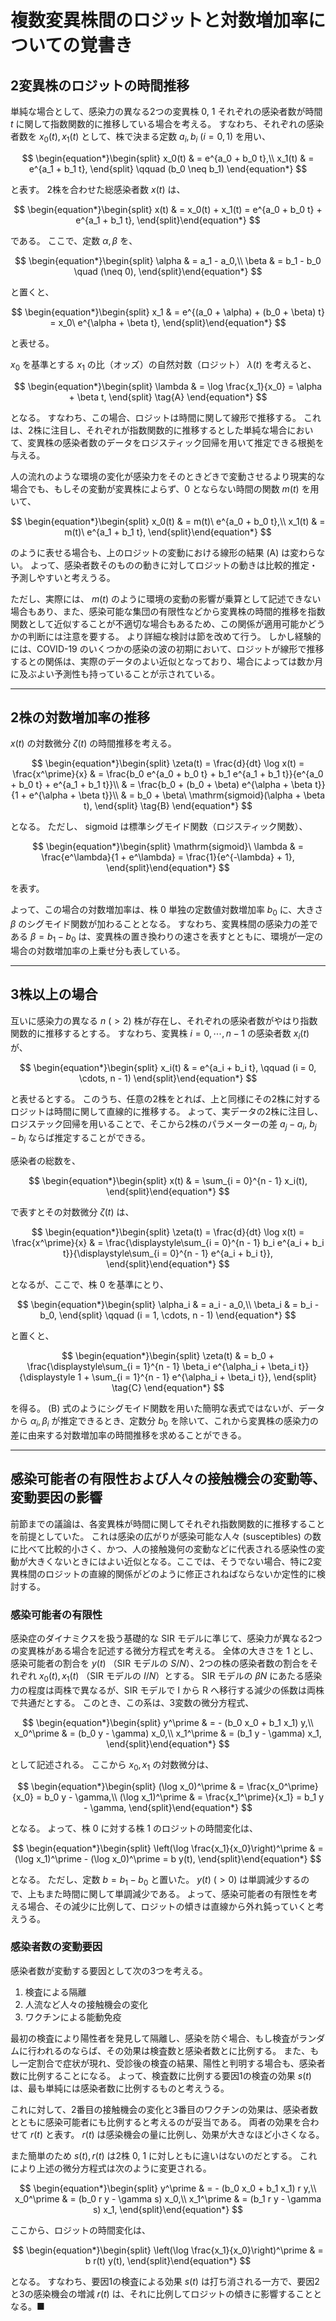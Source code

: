 # 複数変異株間のロジットと対数増加率についての覚書き

## 2変異株のロジットの時間推移

単純な場合として、感染力の異なる2つの変異株 0, 1 それぞれの感染者数が時間 $t$ に関して指数関数的に推移している場合を考える。
すなわち、それぞれの感染者数を $x_0(t), x_1(t)$ として、株で決まる定数 $a_i, b_i\ (i = 0, 1)$ を用い、

$$
\begin{equation*}\begin{split}
x_0(t) & = e^{a_0 + b_0 t},\\
x_1(t) & = e^{a_1 + b_1 t},
\end{split}
  \qquad (b_0 \neq b_1)
\end{equation*}
$$

と表す。
2株を合わせた総感染者数 $x(t)$ は、

$$
\begin{equation*}\begin{split}
x(t) & = x_0(t) + x_1(t) = e^{a_0 + b_0 t} + e^{a_1 + b_1 t},
\end{split}\end{equation*}
$$

である。
ここで、定数 $\alpha, \beta$ を、

$$
\begin{equation*}\begin{split}
\alpha & = a_1 - a_0,\\
\beta  & = b_1 - b_0 \quad (\neq 0),
\end{split}\end{equation*}
$$

と置くと、

$$
\begin{equation*}\begin{split}
x_1 & = e^{(a_0 + \alpha) + (b_0 + \beta) t} = x_0\ e^{\alpha + \beta t},
\end{split}\end{equation*}
$$

と表せる。

$x_0$ を基準とする $x_1$ の比（オッズ）の自然対数（ロジット） $\lambda(t)$ を考えると、

$$
\begin{equation*}\begin{split}
\lambda & = \log \frac{x_1}{x_0} = \alpha + \beta t,
\end{split}
  \tag{A}
\end{equation*}
$$

となる。
すなわち、この場合、ロジットは時間に関して線形で推移する。
これは、2株に注目し、それぞれが指数関数的に推移するとした単純な場合において、変異株の感染者数のデータをロジスティック回帰を用いて推定できる根拠を与える。

人の流れのような環境の変化が感染力をそのときどきで変動させるより現実的な場合でも、もしその変動が変異株によらず、0 とならない時間の関数 $m(t)$ を用いて、

$$
\begin{equation*}\begin{split}
x_0(t) & = m(t)\ e^{a_0 + b_0 t},\\
x_1(t) & = m(t)\ e^{a_1 + b_1 t},
\end{split}\end{equation*}
$$

のように表せる場合も、上のロジットの変動における線形の結果 (A) は変わらない。
よって、感染者数そのものの動きに対してロジットの動きは比較的推定・予測しやすいと考えうる。

ただし、実際には、 $m(t)$ のように環境の変動の影響が乗算として記述できない場合もあり、また、感染可能な集団の有限性などから変異株の時間的推移を指数関数として近似することが不適切な場合もあるため、この関係が適用可能かどうかの判断には注意を要する。
より詳細な検討は節を改めて行う。
しかし経験的には、COVID-19 のいくつかの感染の波の初期において、ロジットが線形で推移するとの関係は、実際のデータのよい近似となっており、場合によっては数か月に及ぶよい予測性も持っていることが示されている。

----

## 2株の対数増加率の推移

$x(t)$ の対数微分 $\zeta(t)$ の時間推移を考える。

$$
\begin{equation*}\begin{split}
\zeta(t) = \frac{d}{dt} \log x(t) = \frac{x^\prime}{x}
  & = \frac{b_0 e^{a_0 + b_0 t} + b_1 e^{a_1 + b_1 t}}{e^{a_0 + b_0 t} + e^{a_1 + b_1 t}}\\
  & = \frac{b_0 + (b_0 + \beta) e^{\alpha + \beta t}}{1 + e^{\alpha + \beta t}}\\
  & = b_0 + \beta\ \mathrm{sigmoid}(\alpha + \beta t),
\end{split}
  \tag{B}
\end{equation*}
$$

となる。
ただし、 $\mathrm{sigmoid}$ は標準シグモイド関数（ロジスティック関数）、

$$
\begin{equation*}\begin{split}
\mathrm{sigmoid}\ \lambda & = \frac{e^\lambda}{1 + e^\lambda} = \frac{1}{e^{-\lambda} + 1},
\end{split}\end{equation*}
$$

を表す。

よって、この場合の対数増加率は、株 0 単独の定数値対数増加率 $b_0$ に、大きさ $\beta$ のシグモイド関数が加わることとなる。
すなわち、変異株間の感染力の差である $\beta = b_1 - b_0$ は、変異株の置き換わりの速さを表すとともに、環境が一定の場合の対数増加率の上乗せ分も表している。

----

## 3株以上の場合

互いに感染力の異なる $n\ (> 2)$ 株が存在し、それぞれの感染者数がやはり指数関数的に推移するとする。
すなわち、変異株 $i = 0, \cdots, n - 1$ の感染者数 $x_i(t)$ が、

$$
\begin{equation*}\begin{split}
x_i(t) & = e^{a_i + b_i t}, \qquad (i = 0, \cdots, n - 1)
\end{split}\end{equation*}
$$

と表せるとする。
このうち、任意の2株をとれば、上と同様にその2株に対するロジットは時間に関して直線的に推移する。
よって、実データの2株に注目し、ロジステック回帰を用いることで、そこから2株のパラメーターの差 $a_j - a_i,\ b_j - b_i$ ならば推定することができる。

感染者の総数を、

$$
\begin{equation*}\begin{split}
x(t) & = \sum_{i = 0}^{n - 1} x_i(t),
\end{split}\end{equation*}
$$

で表すとその対数微分 $\zeta(t)$ は、

$$
\begin{equation*}\begin{split}
\zeta(t) = \frac{d}{dt} \log x(t) = \frac{x^\prime}{x}
  & = \frac{\displaystyle\sum_{i = 0}^{n - 1} b_i e^{a_i + b_i t}}{\displaystyle\sum_{i = 0}^{n - 1} e^{a_i + b_i t}},
\end{split}\end{equation*}
$$

となるが、ここで、株 0 を基準にとり、

$$
\begin{equation*}\begin{split}
\alpha_i & = a_i - a_0,\\
\beta_i  & = b_i - b_0,
\end{split}
  \qquad (i = 1, \cdots, n - 1)
\end{equation*}
$$

と置くと、

$$
\begin{equation*}\begin{split}
\zeta(t)
  & = b_0 + \frac{\displaystyle\sum_{i = 1}^{n - 1} \beta_i e^{\alpha_i + \beta_i t}}{\displaystyle 1 + \sum_{i = 1}^{n - 1} e^{\alpha_i + \beta_i t}},
\end{split}
  \tag{C}
\end{equation*}
$$

を得る。
(B) 式のようにシグモイド関数を用いた簡明な表式ではないが、データから $\alpha_i, \beta_i$ が推定できるとき、定数分 $b_0$ を除いて、これから変異株の感染力の差に由来する対数増加率の時間推移を求めることができる。

----

## 感染可能者の有限性および人々の接触機会の変動等、変動要因の影響

前節までの議論は、各変異株が時間に関してそれぞれ指数関数的に推移することを前提としていた。
これは感染の広がりが感染可能な人々 (susceptibles) の数に比べて比較的小さく、かつ、人の接触幾何の変動などに代表される感染性の変動が大きくないときにはよい近似となる。ここでは、そうでない場合、特に2変異株間のロジットの直線的関係がどのように修正されねばならないか定性的に検討する。

### 感染可能者の有限性

感染症のダイナミクスを扱う基礎的な SIR モデルに準じて、感染力が異なる2つの変異株がある場合を記述する微分方程式を考える。
全体の大きさを 1 とし、感染可能者の割合を $y(t)$ （SIR モデルの $S/N$）、2つの株の感染者数の割合をそれぞれ $x_0(t), x_1(t)$ （SIR モデルの $I/N$）とする。
SIR モデルの $\beta N$ にあたる感染力の程度は両株で異なるが、SIR モデルで I から R へ移行する減少の係数は両株で共通だとする。
このとき、この系は、3変数の微分方程式、

$$
\begin{equation*}\begin{split}
y^\prime   & = - (b_0 x_0 + b_1 x_1) y,\\
x_0^\prime & = (b_0 y - \gamma) x_0,\\
x_1^\prime & = (b_1 y - \gamma) x_1,
\end{split}\end{equation*}
$$

として記述される。
ここから $x_0, x_1$ の対数微分は、

$$
\begin{equation*}\begin{split}
(\log x_0)^\prime & = \frac{x_0^\prime}{x_0} = b_0 y - \gamma,\\
(\log x_1)^\prime & = \frac{x_1^\prime}{x_1} = b_1 y - \gamma,
\end{split}\end{equation*}
$$

となる。
よって、株 0 に対する株 1 のロジットの時間変化は、

$$
\begin{equation*}\begin{split}
\left(\log \frac{x_1}{x_0}\right)^\prime
  & = (\log x_1)^\prime - (\log x_0)^\prime = b y(t),
\end{split}\end{equation*}
$$

となる。
ただし、定数 $b = b_1 - b_0$ と置いた。
$y(t)\ (> 0)$ は単調減少するので、上もまた時間に関して単調減少である。
よって、感染可能者の有限性を考える場合、その減少に比例して、ロジットの傾きは直線から外れ鈍っていくと考えうる。

### 感染者数の変動要因

感染者数が変動する要因として次の3つを考える。

1. 検査による隔離
2. 人流など人々の接触機会の変化
3. ワクチンによる能動免疫

最初の検査により陽性者を発見して隔離し、感染を防ぐ場合、もし検査がランダムに行われるのならば、その効果は検査数と感染者数とに比例する。
また、もし一定割合で症状が現れ、受診後の検査の結果、陽性と判明する場合も、感染者数に比例することになる。
よって、検査数に比例する要因1の検査の効果 $s(t)$ は、最も単純には感染者数に比例するものと考えうる。

これに対して、2番目の接触機会の変化と3番目のワクチンの効果は、感染者数とともに感染可能者にも比例すると考えるのが妥当である。
両者の効果を合わせて $r(t)$ と表す。
$r(t)$ は感染機会の量に比例し、効果が大きなほど小さくなる。

また簡単のため $s(t), r(t)$ は2株 0, 1 に対しともに違いはないのだとする。
これにより上述の微分方程式は次のように変更される。

$$
\begin{equation*}\begin{split}
y^\prime   & = - (b_0 x_0 + b_1 x_1) r y,\\
x_0^\prime & = (b_0 r y - \gamma s) x_0,\\
x_1^\prime & = (b_1 r y - \gamma s) x_1,
\end{split}\end{equation*}
$$

ここから、ロジットの時間変化は、

$$
\begin{equation*}\begin{split}
\left(\log \frac{x_1}{x_0}\right)^\prime & = b r(t) y(t),
\end{split}\end{equation*}
$$

となる。
すなわち、要因1の検査による効果 $s(t)$ は打ち消される一方で、要因2と3の感染機会の増減 $r(t)$ は、それに比例してロジットの傾きに影響することとなる。■
